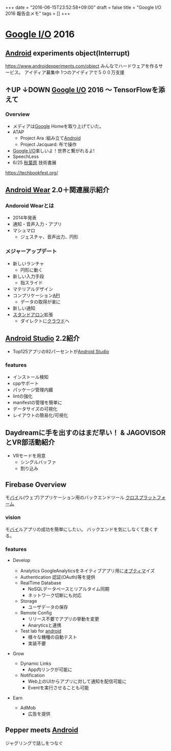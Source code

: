 +++
date  = "2016-06-15T23:52:58+09:00"
draft = false
title = "Google I/O 2016 報告会メモ"
tags  = []
+++
<h1><a class="keyword" href="http://d.hatena.ne.jp/keyword/Google%20I/O">Google I/O</a> 2016<a id="orgheadline14"></a></h1>

<h2><a class="keyword" href="http://d.hatena.ne.jp/keyword/Android">Android</a> experiments object(Interrupt)<a id="orgheadline1"></a></h2>

<p><a href="https://www.androidexperiments.com/object">https://www.androidexperiments.com/object</a>
みんなでハードウェアを作るサービス。
アイディア募集中
1つのアイディアで５００万支援</p>

<h2>↑UP ↓DOWN <a class="keyword" href="http://d.hatena.ne.jp/keyword/Google%20I/O">Google I/O</a> 2016 〜 TensorFlowを添えて<a id="orgheadline3"></a></h2>

<h3>Overview<a id="orgheadline2"></a></h3>

<ul>
<li>メディアは<a class="keyword" href="http://d.hatena.ne.jp/keyword/Google">Google</a> Homeを取り上げていた。</li>
<li>ATAP

<ul>
<li>Project Ara :組み立て<a class="keyword" href="http://d.hatena.ne.jp/keyword/Android">Android</a></li>
<li>Project Jacquard: 布で操作</li>
</ul>
</li>
<li><a class="keyword" href="http://d.hatena.ne.jp/keyword/Google%20I/O">Google I/O</a>楽しいよ！世界と繋がれるよ!</li>
<li>SpeechLess</li>
<li>6/25 <a class="keyword" href="http://d.hatena.ne.jp/keyword/%BD%A9%CD%D5%B8%B6">秋葉原</a> 技術書展</li>
</ul>


<p><a href="https://techbookfest.org/">https://techbookfest.org/</a></p>

<h2><a class="keyword" href="http://d.hatena.ne.jp/keyword/Android%20Wear">Android Wear</a> 2.0＋関連展示紹介<a id="orgheadline6"></a></h2>

<h3>Andoroid Wearとは<a id="orgheadline4"></a></h3>

<ul>
<li>2014年発表</li>
<li>通知・音声入力・アプリ</li>
<li>マシュマロ

<ul>
<li>ジェスチャ、音声出力、円形</li>
</ul>
</li>
</ul>


<h3>メジャーアップデート<a id="orgheadline5"></a></h3>

<ul>
<li>新しいランチャ

<ul>
<li>円形に動く</li>
</ul>
</li>
<li>新しい入力手段

<ul>
<li>指スライド</li>
</ul>
</li>
<li>マテリアルデザイン</li>
<li>コンプリケーション<a class="keyword" href="http://d.hatena.ne.jp/keyword/API">API</a>

<ul>
<li>データの取得が楽に</li>
</ul>
</li>
<li>新しい通知</li>
<li><a class="keyword" href="http://d.hatena.ne.jp/keyword/%A5%B9%A5%BF%A5%F3%A5%C9%A5%A2%A5%ED%A5%F3">スタンドアロン</a>拡張

<ul>
<li>ダイレクトに<a class="keyword" href="http://d.hatena.ne.jp/keyword/%A5%AF%A5%E9%A5%A6%A5%C9">クラウド</a>へ</li>
</ul>
</li>
</ul>


<h2><a class="keyword" href="http://d.hatena.ne.jp/keyword/Android%20Studio">Android Studio</a> 2.2紹介<a id="orgheadline8"></a></h2>

<ul>
<li>Top125アプリの92パーセントが<a class="keyword" href="http://d.hatena.ne.jp/keyword/Android%20Studio">Android Studio</a></li>
</ul>


<h3>features<a id="orgheadline7"></a></h3>

<ul>
<li>インストール検知</li>
<li>cppサポート</li>
<li>パッケージ管理内臓</li>
<li>lintの強化</li>
<li>manifestの管理を簡単に</li>
<li>データサイズの可視化</li>
<li>レイアウトの簡易化/可視化</li>
</ul>


<h2>Daydreamに手を出すのはまだ早い！ &amp; JAGOVISORとVR部活動紹介<a id="orgheadline9"></a></h2>

<ul>
<li>VRモードを用意

<ul>
<li>シングルバッファ</li>
<li>割り込み</li>
</ul>
</li>
</ul>


<h2>Firebase Overview<a id="orgheadline12"></a></h2>

<p>モ<a class="keyword" href="http://d.hatena.ne.jp/keyword/%A5%D0%A5%A4">バイ</a>ル(ウェブ)アプリケーション用のバックエンドツール
<a class="keyword" href="http://d.hatena.ne.jp/keyword/%A5%AF%A5%ED%A5%B9%A5%D7%A5%E9%A5%C3%A5%C8%A5%D5%A5%A9%A1%BC%A5%E0">クロスプラットフォーム</a></p>

<h3>vision<a id="orgheadline10"></a></h3>

<p>モ<a class="keyword" href="http://d.hatena.ne.jp/keyword/%A5%D0%A5%A4">バイ</a>ルアプリの成功を簡単にしたい。
バックエンドを気にしなくて良くする。</p>

<h3>features<a id="orgheadline11"></a></h3>

<ul>
<li><p>Develop</p>

<ul>
<li>Analytics
GoogleAnalyticsをネイティブアプリ用に<a class="keyword" href="http://d.hatena.ne.jp/keyword/%A5%AA%A5%D7%A5%C6%A5%A3%A5%DE">オプティマ</a>イズ</li>
<li>Authentication
認証(OAuth)等を提供</li>
<li>RealTime Database

<ul>
<li>NoSQLデータベースとリアルタイム同期</li>
<li>ネットワーク切断にも対応</li>
</ul>
</li>
<li>Storage

<ul>
<li>ユーザデータの保存</li>
</ul>
</li>
<li>Remote Config

<ul>
<li>リリース不要でアプリの挙動を変更</li>
<li>Anaryticsと連携</li>
</ul>
</li>
<li>Test lab for <a class="keyword" href="http://d.hatena.ne.jp/keyword/android">android</a>

<ul>
<li>様々な機種の自動テスト</li>
<li>実装不要</li>
</ul>
</li>
</ul>
</li>
<li><p>Grow</p>

<ul>
<li>Dynamic Links

<ul>
<li>App内リンクが可能に</li>
</ul>
</li>
<li>Notification

<ul>
<li>Web上のUIからアプリに対して通知を配信可能に</li>
<li>Eventを実行させることも可能</li>
</ul>
</li>
</ul>
</li>
<li><p>Earn</p>

<ul>
<li>AdMob

<ul>
<li>広告を提供</li>
</ul>
</li>
</ul>
</li>
</ul>


<h2>Pepper meets <a class="keyword" href="http://d.hatena.ne.jp/keyword/Android">Android</a><a id="orgheadline13"></a></h2>

<p>ジャグリングで話しをつなぐ</p>


